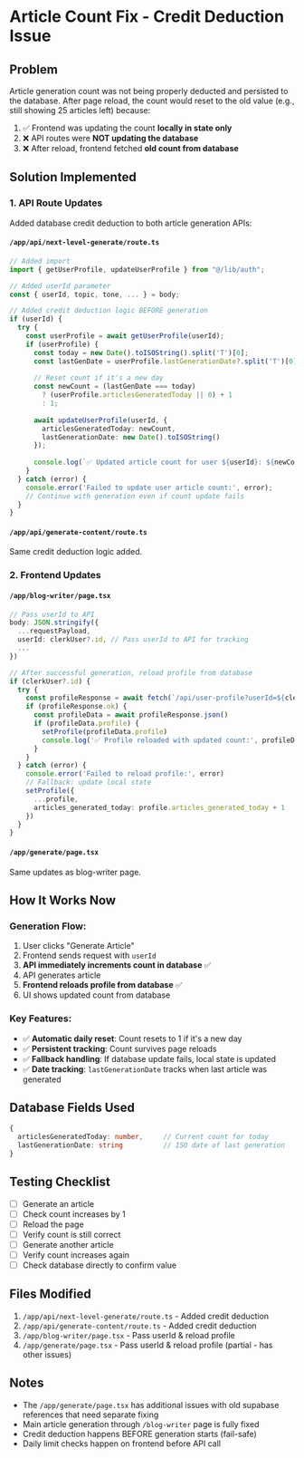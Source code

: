 # Article Count Fix - Credit Deduction Issue

## Problem
Article generation count was not being properly deducted and persisted to the database. After page reload, the count would reset to the old value (e.g., still showing 25 articles left) because:

1. ✅ Frontend was updating the count **locally in state only**
2. ❌ API routes were **NOT updating the database**
3. ❌ After reload, frontend fetched **old count from database**

## Solution Implemented

### 1. API Route Updates
Added database credit deduction to both article generation APIs:

#### `/app/api/next-level-generate/route.ts`
```typescript
// Added import
import { getUserProfile, updateUserProfile } from "@/lib/auth";

// Added userId parameter
const { userId, topic, tone, ... } = body;

// Added credit deduction logic BEFORE generation
if (userId) {
  try {
    const userProfile = await getUserProfile(userId);
    if (userProfile) {
      const today = new Date().toISOString().split('T')[0];
      const lastGenDate = userProfile.lastGenerationDate?.split('T')[0];
      
      // Reset count if it's a new day
      const newCount = (lastGenDate === today) 
        ? (userProfile.articlesGeneratedToday || 0) + 1 
        : 1;
      
      await updateUserProfile(userId, {
        articlesGeneratedToday: newCount,
        lastGenerationDate: new Date().toISOString()
      });
      
      console.log(`✅ Updated article count for user ${userId}: ${newCount}`);
    }
  } catch (error) {
    console.error('Failed to update user article count:', error);
    // Continue with generation even if count update fails
  }
}
```

#### `/app/api/generate-content/route.ts`
Same credit deduction logic added.

### 2. Frontend Updates

#### `/app/blog-writer/page.tsx`
```typescript
// Pass userId to API
body: JSON.stringify({
  ...requestPayload,
  userId: clerkUser?.id, // Pass userId to API for tracking
  ...
})

// After successful generation, reload profile from database
if (clerkUser?.id) {
  try {
    const profileResponse = await fetch(`/api/user-profile?userId=${clerkUser.id}`)
    if (profileResponse.ok) {
      const profileData = await profileResponse.json()
      if (profileData.profile) {
        setProfile(profileData.profile)
        console.log('✅ Profile reloaded with updated count:', profileData.profile.articles_generated_today)
      }
    }
  } catch (error) {
    console.error('Failed to reload profile:', error)
    // Fallback: update local state
    setProfile({
      ...profile,
      articles_generated_today: profile.articles_generated_today + 1
    })
  }
}
```

#### `/app/generate/page.tsx`
Same updates as blog-writer page.

## How It Works Now

### Generation Flow:
1. User clicks "Generate Article"
2. Frontend sends request with `userId`
3. **API immediately increments count in database** ✅
4. API generates article
5. **Frontend reloads profile from database** ✅
6. UI shows updated count from database

### Key Features:
- ✅ **Automatic daily reset**: Count resets to 1 if it's a new day
- ✅ **Persistent tracking**: Count survives page reloads
- ✅ **Fallback handling**: If database update fails, local state is updated
- ✅ **Date tracking**: `lastGenerationDate` tracks when last article was generated

## Database Fields Used
```typescript
{
  articlesGeneratedToday: number,     // Current count for today
  lastGenerationDate: string          // ISO date of last generation
}
```

## Testing Checklist
- [ ] Generate an article
- [ ] Check count increases by 1
- [ ] Reload the page
- [ ] Verify count is still correct
- [ ] Generate another article
- [ ] Verify count increases again
- [ ] Check database directly to confirm value

## Files Modified
1. `/app/api/next-level-generate/route.ts` - Added credit deduction
2. `/app/api/generate-content/route.ts` - Added credit deduction
3. `/app/blog-writer/page.tsx` - Pass userId & reload profile
4. `/app/generate/page.tsx` - Pass userId & reload profile (partial - has other issues)

## Notes
- The `/app/generate/page.tsx` has additional issues with old supabase references that need separate fixing
- Main article generation through `/blog-writer` page is fully fixed
- Credit deduction happens BEFORE generation starts (fail-safe)
- Daily limit checks happen on frontend before API call
